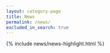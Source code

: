 ```yaml
---
layout: category-page
title: News
permalink: /news/
excluded_in_search: true
---
```


{% include news/news-highlight.html %}